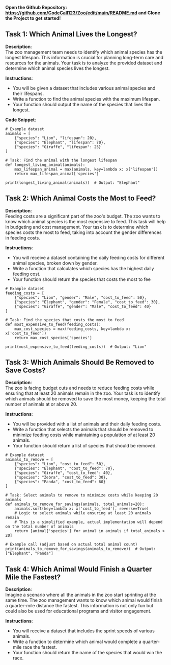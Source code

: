 **Open the Github Repository: https://github.com/CodeCall123/Zoo/edit/main/README.md and Clone the Project to get started!**

## Task 1: Which Animal Lives the Longest?


**Description**:  
The zoo management team needs to identify which animal species has the longest lifespan. This information is crucial for planning long-term care and resources for the animals. Your task is to analyze the provided dataset and determine which animal species lives the longest.



**Instructions**:

- You will be given a dataset that includes various animal species and their lifespans.
- Write a function to find the animal species with the maximum lifespan.
- Your function should output the name of the species that lives the longest.




**Code Snippet**:
```
# Example dataset
animals = [
    {"species": "Lion", "lifespan": 20},
    {"species": "Elephant", "lifespan": 70},
    {"species": "Giraffe", "lifespan": 25}
]

# Task: Find the animal with the longest lifespan
def longest_living_animal(animals):
    max_lifespan_animal = max(animals, key=lambda x: x['lifespan'])
    return max_lifespan_animal['species']

print(longest_living_animal(animals))  # Output: "Elephant"
```
## Task 2: Which Animal Costs the Most to Feed?




**Description**:  
Feeding costs are a significant part of the zoo's budget. The zoo wants to know which animal species is the most expensive to feed. This task will help in budgeting and cost management. Your task is to determine which species costs the most to feed, taking into account the gender differences in feeding costs.

**Instructions**:

- You will receive a dataset containing the daily feeding costs for different animal species, broken down by gender.
- Write a function that calculates which species has the highest daily feeding cost.
- Your function should return the species that costs the most to fee

```
# Example dataset
feeding_costs = [
    {"species": "Lion", "gender": "Male", "cost_to_feed": 50},
    {"species": "Elephant", "gender": "Female", "cost_to_feed": 30},
    {"species": "Giraffe", "gender": "Male", "cost_to_feed": 40}
]

# Task: Find the species that costs the most to feed
def most_expensive_to_feed(feeding_costs):
    max_cost_species = max(feeding_costs, key=lambda x: x['cost_to_feed'])
    return max_cost_species['species']

print(most_expensive_to_feed(feeding_costs))  # Output: "Lion"

```
## Task 3: Which Animals Should Be Removed to Save Costs?

**Description**:  
The zoo is facing budget cuts and needs to reduce feeding costs while ensuring that at least 20 animals remain in the zoo. Your task is to identify which animals should be removed to save the most money, keeping the total number of animals at or above 20.

**Instructions**:

- You will be provided with a list of animals and their daily feeding costs.
- Write a function that selects the animals that should be removed to minimize feeding costs while maintaining a population of at least 20 animals.
- Your function should return a list of species that should be removed.
```
# Example dataset
animals_to_remove = [
    {"species": "Lion", "cost_to_feed": 50},
    {"species": "Elephant", "cost_to_feed": 70},
    {"species": "Giraffe", "cost_to_feed": 40},
    {"species": "Zebra", "cost_to_feed": 30},
    {"species": "Panda", "cost_to_feed": 60}
]

# Task: Select animals to remove to minimize costs while keeping 20 animals
def animals_to_remove_for_savings(animals, total_animals=20):
    animals.sort(key=lambda x: x['cost_to_feed'], reverse=True)
    # Logic to select animals while ensuring at least 20 animals remain
    # This is a simplified example, actual implementation will depend on the total number of animals
    return [animal['species'] for animal in animals if total_animals > 20]

# Example call (adjust based on actual total animal count)
print(animals_to_remove_for_savings(animals_to_remove))  # Output: ["Elephant", "Panda"]

```

## Task 4: Which Animal Would Finish a Quarter Mile the Fastest?

**Description**:  
Imagine a scenario where all the animals in the zoo start sprinting at the same time. The zoo management wants to know which animal would finish a quarter-mile distance the fastest. This information is not only fun but could also be used for educational programs and visitor engagement.

**Instructions**:

- You will receive a dataset that includes the sprint speeds of various animals.
- Write a function to determine which animal would complete a quarter-mile race the fastest.
- Your function should return the name of the species that would win the race.


